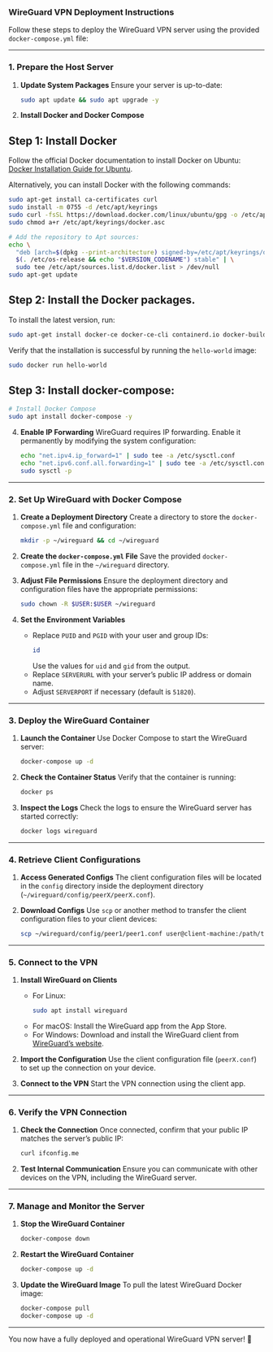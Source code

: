 ### WireGuard VPN Deployment Instructions

Follow these steps to deploy the WireGuard VPN server using the provided `docker-compose.yml` file:

---

### **1. Prepare the Host Server**

1. **Update System Packages**
   Ensure your server is up-to-date:
   ```bash
   sudo apt update && sudo apt upgrade -y
   ```

2. **Install Docker and Docker Compose**
## Step 1: Install Docker
Follow the official Docker documentation to install Docker on Ubuntu:
[Docker Installation Guide for Ubuntu](https://docs.docker.com/engine/install/ubuntu/).

Alternatively, you can install Docker with the following commands:
```bash
sudo apt-get install ca-certificates curl
sudo install -m 0755 -d /etc/apt/keyrings
sudo curl -fsSL https://download.docker.com/linux/ubuntu/gpg -o /etc/apt/keyrings/docker.asc
sudo chmod a+r /etc/apt/keyrings/docker.asc

# Add the repository to Apt sources:
echo \
  "deb [arch=$(dpkg --print-architecture) signed-by=/etc/apt/keyrings/docker.asc] https://download.docker.com/linux/ubuntu \
  $(. /etc/os-release && echo "$VERSION_CODENAME") stable" | \
  sudo tee /etc/apt/sources.list.d/docker.list > /dev/null
sudo apt-get update
```

## Step 2: Install the Docker packages.
To install the latest version, run:
```bash
sudo apt-get install docker-ce docker-ce-cli containerd.io docker-buildx-plugin docker-compose-plugin
```

Verify that the installation is successful by running the `hello-world` image:
```bash
sudo docker run hello-world
```


## Step 3: Install docker-compose:
```bash
# Install Docker Compose
sudo apt install docker-compose -y
```

4. **Enable IP Forwarding**
   WireGuard requires IP forwarding. Enable it permanently by modifying the system configuration:
   ```bash
   echo "net.ipv4.ip_forward=1" | sudo tee -a /etc/sysctl.conf
   echo "net.ipv6.conf.all.forwarding=1" | sudo tee -a /etc/sysctl.conf
   sudo sysctl -p
   ```

---

### **2. Set Up WireGuard with Docker Compose**

1. **Create a Deployment Directory**
   Create a directory to store the `docker-compose.yml` file and configuration:
   ```bash
   mkdir -p ~/wireguard && cd ~/wireguard
   ```

2. **Create the `docker-compose.yml` File**
   Save the provided `docker-compose.yml` file in the `~/wireguard` directory.

3. **Adjust File Permissions**
   Ensure the deployment directory and configuration files have the appropriate permissions:
   ```bash
   sudo chown -R $USER:$USER ~/wireguard
   ```

4. **Set the Environment Variables**
   - Replace `PUID` and `PGID` with your user and group IDs:
     ```bash
     id
     ```
     Use the values for `uid` and `gid` from the output.
   - Replace `SERVERURL` with your server’s public IP address or domain name.
   - Adjust `SERVERPORT` if necessary (default is `51820`).

---

### **3. Deploy the WireGuard Container**

1. **Launch the Container**
   Use Docker Compose to start the WireGuard server:
   ```bash
   docker-compose up -d
   ```

2. **Check the Container Status**
   Verify that the container is running:
   ```bash
   docker ps
   ```

3. **Inspect the Logs**
   Check the logs to ensure the WireGuard server has started correctly:
   ```bash
   docker logs wireguard
   ```

---

### **4. Retrieve Client Configurations**

1. **Access Generated Configs**
   The client configuration files will be located in the `config` directory inside the deployment directory (`~/wireguard/config/peerX/peerX.conf`).

2. **Download Configs**
   Use `scp` or another method to transfer the client configuration files to your client devices:
   ```bash
   scp ~/wireguard/config/peer1/peer1.conf user@client-machine:/path/to/save/
   ```

---

### **5. Connect to the VPN**

1. **Install WireGuard on Clients**
   - For Linux:
     ```bash
     sudo apt install wireguard
     ```
   - For macOS:
     Install the WireGuard app from the App Store.
   - For Windows:
     Download and install the WireGuard client from [WireGuard’s website](https://www.wireguard.com/install/).

2. **Import the Configuration**
   Use the client configuration file (`peerX.conf`) to set up the connection on your device.

3. **Connect to the VPN**
   Start the VPN connection using the client app.

---

### **6. Verify the VPN Connection**

1. **Check the Connection**
   Once connected, confirm that your public IP matches the server’s public IP:
   ```bash
   curl ifconfig.me
   ```

2. **Test Internal Communication**
   Ensure you can communicate with other devices on the VPN, including the WireGuard server.

---

### **7. Manage and Monitor the Server**

1. **Stop the WireGuard Container**
   ```bash
   docker-compose down
   ```

2. **Restart the WireGuard Container**
   ```bash
   docker-compose up -d
   ```

3. **Update the WireGuard Image**
   To pull the latest WireGuard Docker image:
   ```bash
   docker-compose pull
   docker-compose up -d
   ```

---

You now have a fully deployed and operational WireGuard VPN server! 🎉
